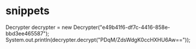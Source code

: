 # snippets

Decrypter decrypter = new Decrypter("e49b41f6-df7c-4416-858e-bbd3ee465587");
System.out.println(decrypter.decrypt("PDqM/ZdsWdgK0ccHXHU6Aw=="));
